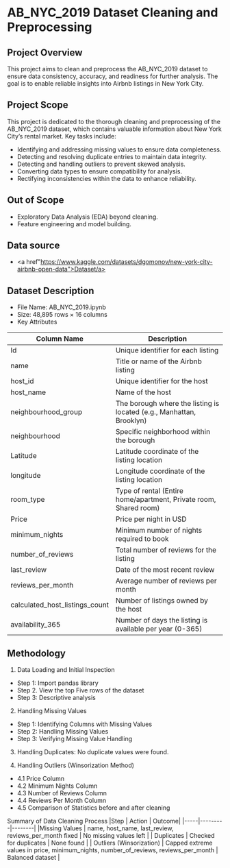 # AB_NYC_2019 Dataset Cleaning and Preprocessing
## Project Overview
This project aims to clean and preprocess the AB_NYC_2019 dataset to ensure data consistency, accuracy, and readiness for further analysis. The goal is to enable reliable insights into Airbnb listings in New York City.
## Project Scope
This project is dedicated to the thorough cleaning and preprocessing of the AB_NYC_2019 dataset, which contains valuable information about New York City’s rental market. Key tasks include:
-	Identifying and addressing missing values to ensure data completeness.
-	Detecting and resolving duplicate entries to maintain data integrity.
-	Detecting and handling outliers to prevent skewed analysis.
-	Converting data types to ensure compatibility for analysis.
-	Rectifying inconsistencies within the data to enhance reliability.
## Out of Scope
-	Exploratory Data Analysis (EDA) beyond cleaning.
-	Feature engineering and model building.

## Data source
- <a href"https://www.kaggle.com/datasets/dgomonov/new-york-city-airbnb-open-data">Dataset/a>

## Dataset Description
-	File Name: AB_NYC_2019.ipynb
-	Size: 48,895 rows × 16 columns
-	Key Attributes

| Column Name | Description |
|-------------|-------------|
| Id |Unique identifier for each listing |
| name	| Title or name of the Airbnb listing |
| host_id	| Unique identifier for the host |
| host_name |	Name of the host |
| neighbourhood_group |	The borough where the listing is located (e.g., Manhattan, Brooklyn) |
| neighbourhood	| Specific neighborhood within the borough |
| Latitude |	Latitude coordinate of the listing location |
| longitude |	Longitude coordinate of the listing location |
| room_type	| Type of rental (Entire home/apartment, Private room, Shared room) |
| Price |	Price per night in USD |
| minimum_nights |	Minimum number of nights required to book |
| number_of_reviews |	Total number of reviews for the listing |
| last_review |	Date of the most recent review |
| reviews_per_month |	Average number of reviews per month |
| calculated_host_listings_count |	Number of listings owned by the host |
| availability_365 |	Number of days the listing is available per year (0-365) |
## Methodology
1. Data Loading and Initial Inspection
- Step 1: Import pandas library
- Step 2. View the top Five rows of the dataset
- Step 3: Descriptive analysis
2. Handling Missing Values
- Step 1: Identifying Columns with Missing Values
- Step 2: Handling Missing Values
- Step 3: Verifying Missing Value Handling
3. Handling Duplicates:
  No duplicate values were found.
  
4. Handling Outliers (Winsorization Method)
- 4.1 Price Column
- 4.2 Minimum Nights Column
- 4.3 Number of Reviews Column
- 4.4 Reviews Per Month Column
- 4.5 Comparison of Statistics before and after cleaning
  
Summary of Data Cleaning Process
|Step	| Action	| Outcome|
|-----|---------|--------|
|Missing Values |	name, host_name, last_review, reviews_per_month fixed	| No missing values left |
| Duplicates	| Checked for duplicates |	None found |
| Outliers (Winsorization)	| Capped extreme values in price, minimum_nights, number_of_reviews, reviews_per_month |	Balanced dataset |


